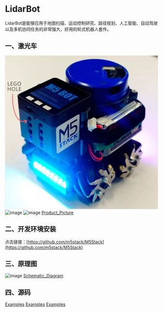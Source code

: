 # LidarBot
   LidarBot是能够应用于地图扫描、运动控制研究、路径规划、人工智能、自动驾驶以及多机协同任务的非常强大，好用的轮式机器人套件。
 
## 一、激光车
![image](./Product_Picture/403212353277269881.jpg)
![image](./docs/img/platformio-ide-vscode-build-project.png)
![image](./docs/img/platformio-ide-vscode-build-project.png)
[Product_Picture](./LidarBot/Firmware/Lidar_Bottom_FW/MCAR328)

## 二、开发环境安装
   点击链接：[https://github.com/m5stack/M5Stack](https://github.com/m5stack/M5Stack)

## 三、原理图
![image](./docs/img/platformio-ide-vscode-build-project.png)
   [Schematic_Diagram](./LidarBot/Firmware/Lidar_Bottom_FW/MCAR328)
   
   
## 四、源码
  
   [Examples](./LidarBot/Firmware/Lidar_Bottom_FW/MCAR328)
   [Examples](./LidarBot/Firmware/Lidar_Bottom_FW/MCAR328)
   [Examples](./LidarBot/Firmware/Lidar_Bottom_FW/MCAR328)

